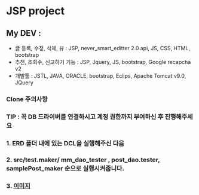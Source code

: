 # JSP project 
## My DEV : 
 - 글 등록, 수정, 삭제, 뷰 : JSP, never_smart_editter 2.0 api, JS, CSS, HTML, bootstrap
 - 추천, 조회수, 신고하기 기능 : JSP, Jquery, JS, bootstrap, Google recapcha v2
 - 개발툴 : JSTL, JAVA, ORACLE, bootstrap, Eclips, Apache Tomcat v9.0, JQuery
 
 
### Clone 주의사항 

### TIP : 꼭 DB 드라이버를 연결하시고 계정 권한까지 부여하신 후 진행해주세요 
### 1. ERD 폴더 내에 있는 DCL을 실행해주신 다음 
### 2. src/test.maker/ mm_dao_tester , post_dao.tester, samplePost_maker 순으로 실행시켜줍니다. 
### 3. [이미지](https://github.com/HyunJun-K/JSP_Project/blob/main/WebContent/images/1.PNG)
